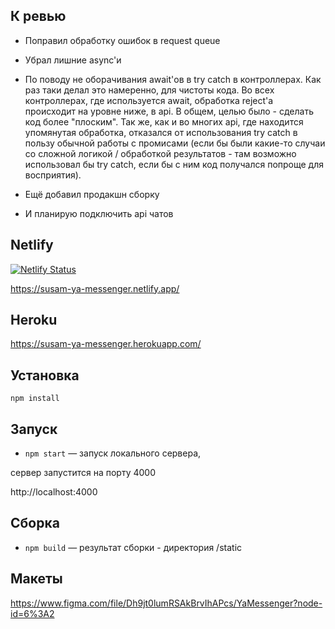 ## К ревью
- Поправил обработку ошибок в request queue
- Убрал лишние async'и
- По поводу не оборачивания await'ов в try catch в контроллерах.
  Как раз таки делал это намеренно, для чистоты кода. Во всех контроллерах, где используется await,
  обработка reject'а происходит на уровне ниже, в api. В общем, целью было - сделать код более "плоским".
  Так же, как и во многих api, где находится упомянутая обработка, отказался от использования try catch в пользу
  обычной работы с промисами (если бы были какие-то случаи со сложной логикой / обработкой результатов - там возможно
  использовал бы try catch, если бы с ним код получался попроще для восприятия).
  
- Ещё добавил продакшн сборку
- И планирую подключить api чатов

## Netlify
[![Netlify Status](https://api.netlify.com/api/v1/badges/75dacb4d-dd75-4b6a-8964-a303ca3b8035/deploy-status)](https://app.netlify.com/sites/susam-ya-messenger/deploys)

https://susam-ya-messenger.netlify.app/

## Heroku
https://susam-ya-messenger.herokuapp.com/

## Установка
`npm install`

## Запуск
- `npm start` — запуск локального сервера,

сервер запустится на порту 4000

http://localhost:4000

## Сборка
- `npm build` — результат сборки - директория /static 


## Макеты
https://www.figma.com/file/Dh9jt0lumRSAkBrvIhAPcs/YaMessenger?node-id=6%3A2
